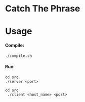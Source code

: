 # Catch The Phrase

# Usage

#### Compile:
``` ./compile.sh ```

#### Run
``` cd src ```  
``` ./server <port> ```  

    
``` cd src ```  
``` ./client <host_name> <port>```

